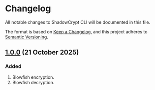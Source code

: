 # Changelog

All notable changes to ShadowCrypt CLI will be documented in this file.

The format is based on [Keep a Changelog][Keep a Changelog url], and this project adheres to [Semantic Versioning][Semantic Versioning url].

## [1.0.0] (21 October 2025)

### Added

1. Blowfish encryption.
1. Blowfish decryption.

<!-- References -->

[Keep a Changelog url]: https://keepachangelog.com/en/1.0.0/
[Semantic Versioning url]: https://semver.org/spec/v2.0.0.html
[1.0.0]: https://github.com/sherpadndabambi/shadowcrypt-cli/releases/tag/v1.0.0
